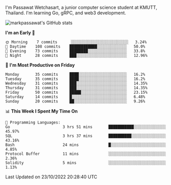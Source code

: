 
I'm Passawat Wetchasart, a junior computer science student at KMUTT, Thailand. I'm learning Go, gRPC, and web3 development.


![markpassawat's GitHub stats](https://github-readme-stats.vercel.app/api?username=markpassawat&show_icons=true&theme=radical)

<!--START_SECTION:waka-->
**I'm an Early 🐤** 

```text
🌞 Morning    7 commits      ░░░░░░░░░░░░░░░░░░░░░░░░░   3.24% 
🌆 Daytime    108 commits    ████████████░░░░░░░░░░░░░   50.0% 
🌃 Evening    73 commits     ████████░░░░░░░░░░░░░░░░░   33.8% 
🌙 Night      28 commits     ███░░░░░░░░░░░░░░░░░░░░░░   12.96%

```
📅 **I'm Most Productive on Friday** 

```text
Monday       35 commits     ████░░░░░░░░░░░░░░░░░░░░░   16.2% 
Tuesday      35 commits     ████░░░░░░░░░░░░░░░░░░░░░   16.2% 
Wednesday    31 commits     ███░░░░░░░░░░░░░░░░░░░░░░   14.35% 
Thursday     31 commits     ███░░░░░░░░░░░░░░░░░░░░░░   14.35% 
Friday       50 commits     █████░░░░░░░░░░░░░░░░░░░░   23.15% 
Saturday     14 commits     █░░░░░░░░░░░░░░░░░░░░░░░░   6.48% 
Sunday       20 commits     ██░░░░░░░░░░░░░░░░░░░░░░░   9.26%

```


📊 **This Week I Spent My Time On** 

```text
💬 Programming Languages: 
Go                       3 hrs 51 mins       ███████████░░░░░░░░░░░░░░   45.97% 
SQL                      3 hrs 37 mins       ██████████░░░░░░░░░░░░░░░   43.16% 
Bash                     24 mins             █░░░░░░░░░░░░░░░░░░░░░░░░   4.85% 
Protocol Buffer          11 mins             ░░░░░░░░░░░░░░░░░░░░░░░░░   2.36% 
Solidity                 5 mins              ░░░░░░░░░░░░░░░░░░░░░░░░░   1.13%

```


 Last Updated on 23/10/2022 20:28:40 UTC
<!--END_SECTION:waka-->

<!--
**markpassawat/markpassawat** is a ✨ _special_ ✨ repository because its `README.md` (this file) appears on your GitHub profile.

Here are some ideas to get you started:

- 🔭 I’m currently working on ...
- 🌱 I’m currently learning ...
- 👯 I’m looking to collaborate on ...
- 🤔 I’m looking for help with ...
- 💬 Ask me about ...
- 📫 How to reach me: ...
- 😄 Pronouns: He/Him
- ⚡ Fun fact: ...
-->
